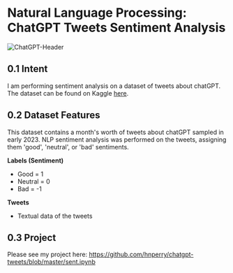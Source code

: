 # Natural Language Processing: ChatGPT Tweets Sentiment Analysis 

![ChatGPT-Header](https://user-images.githubusercontent.com/116209783/233449495-96b3dfb1-3885-4612-bfef-cc44b14df5a1.jpg)

## 0.1 Intent
I am performing sentiment analysis on a dataset of tweets about chatGPT. The dataset can be found on Kaggle [here](https://www.kaggle.com/datasets/charunisa/chatgpt-sentiment-analysis).

## 0.2 Dataset Features
This dataset contains a month's worth of tweets about chatGPT sampled in early 2023. NLP sentiment analysis was performed on the tweets, assigning them 'good', 'neutral', or 'bad' sentiments.

**Labels (Sentiment)**
- Good = 1
- Neutral = 0
- Bad = -1

**Tweets**
- Textual data of the tweets

## 0.3 Project

Please see my project here: https://github.com/hnperry/chatgpt-tweets/blob/master/sent.ipynb
